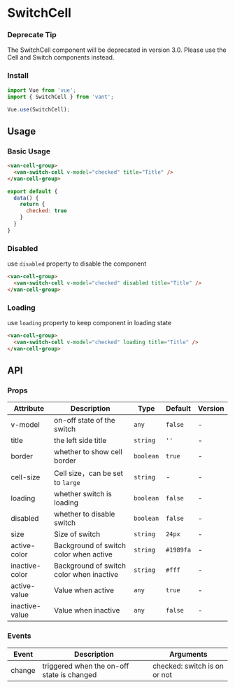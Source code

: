 # SwitchCell

### Deprecate Tip

The SwitchCell component will be deprecated in version 3.0. Please use the Cell and Switch components instead.

### Install

``` javascript
import Vue from 'vue';
import { SwitchCell } from 'vant';

Vue.use(SwitchCell);
```

## Usage

### Basic Usage

```html
<van-cell-group>
  <van-switch-cell v-model="checked" title="Title" />
</van-cell-group>
```

```javascript
export default {
  data() {
    return {
      checked: true
    }
  }
}
```

### Disabled

use `disabled` property to disable the component

```html
<van-cell-group>
  <van-switch-cell v-model="checked" disabled title="Title" />
</van-cell-group>
```

### Loading

use `loading` property to keep component in loading state

```html
<van-cell-group>
  <van-switch-cell v-model="checked" loading title="Title" />
</van-cell-group>
```

## API

### Props

| Attribute | Description | Type | Default | Version |
|------|------|------|------|------|
| v-model | on-off state of the switch | `any` | `false` | - |
| title | the left side title | `string` | `''` | - |
| border | whether to show cell border | `boolean` | `true` | - |
| cell-size | Cell size，can be set to `large` | `string` | - | - |
| loading | whether switch is loading | `boolean` | `false` | - |
| disabled | whether to disable switch | `boolean` | `false` | - |
| size | Size of switch | `string` | `24px` | - |
| active-color | Background of switch color when active | `string` | `#1989fa` | - |
| inactive-color | Background of switch color when inactive | `string` | `#fff` | - |
| active-value | Value when active | `any` | `true` | - |
| inactive-value | Value when inactive | `any` | `false` | - |

### Events

| Event | Description | Arguments |
|------|------|------|
| change | triggered when the on-off state is changed | checked: switch is on or not |
